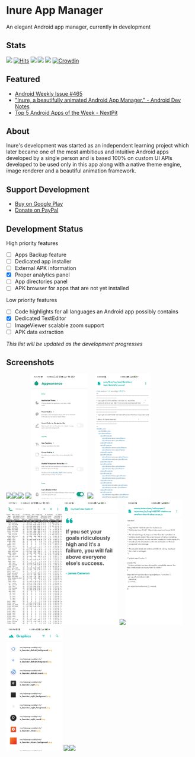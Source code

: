 # Inure App Manager

An elegant Android app manager, currently in development

## Stats
![](https://img.shields.io/tokei/lines/github/Hamza417/Inure?color=orange&label=Total%20Lines&logo=kotlin&logoColor=white) 
[![Hits](https://hits.seeyoufarm.com/api/count/incr/badge.svg?url=https%3A%2F%2Fgithub.com%2FHamza417%2FInure&count_bg=%239A3DC8&title_bg=%23555555&icon=tencentweibo.svg&icon_color=%23E7E7E7&title=Total+Visits&edge_flat=false)](https://hits.seeyoufarm.com) 
![](https://img.shields.io/github/repo-size/Hamza417/Inure?color=teal&label=Size) 
![](https://img.shields.io/github/languages/count/Hamza417/Inure?color=white&label=Languages) 
![](https://img.shields.io/github/license/Hamza417/Inure?color=red&label=License) 
[![Crowdin](https://badges.crowdin.net/inure/localized.svg)](https://crowdin.com/project/inure)

## Featured
- [Android Weekly Issue #465](https://androidweekly.net/issues/issue-465)
- ["Inure, a beautifully animated Android App Manager." - Android Dev Notes](https://twitter.com/androiddevnotes/status/1389111968670179340)
- [Top 5 Android Apps of the Week - NextPit](https://www.nextpit.com/apps-of-the-week-51-2021)

## About
Inure's development was started as an independent learning project which later became one of the most ambitious and intuitive Android apps
developed by a single person and is based 100% on custom UI APIs developed to be used only in this app along with a native theme engine, 
image renderer and a beautiful animation framework.

## Support Development
- [Buy on Google Play](https://play.google.com/store/apps/details?id=app.simple.inure)
- [Donate on PayPal](https://paypal.me/hamza417)

## Development Status

High priority features

- [ ] Apps Backup feature
- [ ] Dedicated app installer
- [ ] External APK information
- [x] Proper analytics panel
- [ ] App directories panel
- [ ] APK browser for apps that are not yet installed

Low priority features

- [ ] Code highlights for all languages an Android app possibly contains
- [x] Dedicated TextEditor
- [ ] ImageViewer scalable zoom support
- [ ] APK data extraction

*This list will be updated as the development progresses*

## Screenshots

<img src="https://github.com/Hamza417/Inure/blob/master/screenshots/01.jpg" width="30%"><img src="https://github.com/Hamza417/Inure/blob/master/screenshots/03.jpg" width="30%"><img src="https://github.com/Hamza417/Inure/blob/master/screenshots/04.jpg" width="30%">
<img src="https://github.com/Hamza417/Inure/blob/master/screenshots/05.jpg" width="30%"><img src="https://github.com/Hamza417/Inure/blob/master/screenshots/06.jpg" width="30%"><img src="https://github.com/Hamza417/Inure/blob/master/screenshots/07.jpg" width="30%">
<img src="https://github.com/Hamza417/Inure/blob/master/screenshots/08.jpg" width="30%"><img src="https://github.com/Hamza417/Inure/blob/master/screenshots/02.jpg" width="30%"><img src="https://github.com/Hamza417/Inure/blob/master/screenshots/09.jpg" width="30%">
<img src="https://github.com/Hamza417/Inure/blob/master/screenshots/10.jpg" width="30%"><img src="https://github.com/Hamza417/Inure/blob/master/screenshots/11.jpg" width="30%"><img src="https://github.com/Hamza417/Inure/blob/master/screenshots/12.jpg" width="30%">
<img src="https://github.com/Hamza417/Inure/blob/master/screenshots/13.jpg" width="30%"><img src="https://github.com/Hamza417/Inure/blob/master/screenshots/00.jpg" width="30%">
